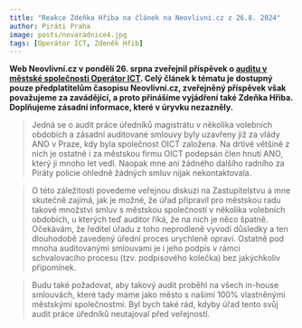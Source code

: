 ```yaml
---
title: "Reakce Zdeňka Hřiba na článek na Neovlivni.cz z 26.8. 2024"
author: Piráti Praha
image: posts/novaradnice4.jpg
tags: [Operátor ICT, Zdeněk Hřib]
---
```


**Web Neovlivní.cz v pondělí 26. srpna zveřejnil příspěvek o [auditu v městské společnosti Operátor ICT](https://neovlivni.cz/policie-vysetruje-hribuv-operator-ict/). Celý článek k tématu je dostupný pouze předplatitelům časopisu Neovlivní.cz, zveřejněný příspěvek však považujeme za zavádějící, a proto přinášíme vyjádření také Zdeňka Hřiba. Doplňujeme zásadní informace, které v úryvku nezazněly.**
 
> Jedná se o audit práce úředníků magistrátu v několika volebních obdobích a zásadní auditované smlouvy byly uzavřeny již za vlády ANO v Praze, kdy byla společnost OICT založena. Na drtivé většině z nich je ostatně i za městskou firmu OICT podepsán člen hnutí ANO, který ji mnoho let vedl. Naopak mne ani žádného dalšího radního za Piráty policie ohledně žádných smluv nijak nekontaktovala. 

> O této záležitosti povedeme veřejnou diskuzi na Zastupitelstvu a mne skutečně zajímá, jak je možné, že úřad připravil pro městskou radu takové množství smluv s městskou společností v několika volebních obdobích, u kterých teď auditor říká, že na nich je něco špatně. Očekávám, že ředitel úřadu z toho neprodleně vyvodí důsledky a ten dlouhodobě zavedený úřední proces urychleně opraví. Ostatně pod mnoha auditovanými smlouvami je i jeho podpis v rámci schvalovacího procesu (tzv. podpisového kolečka) bez jakýchkoliv připomínek. 

> Budu také požadovat, aby takový audit proběhl na všech in-house smlouvách, které tady máme jako město s našimi 100% vlastněnými městskými společnostmi. Byl bych také rád, kdyby úřad tento svůj audit práce úředníků neutajoval před veřejností.

